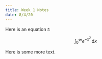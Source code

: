```yaml
---
title: Week 1 Notes
date: 8/4/20
---
```


Here is an equation $t$:

$$
\int_0^\infty e^{-x^2} \,\mathrm{d}x
$$

Here is some more text.
